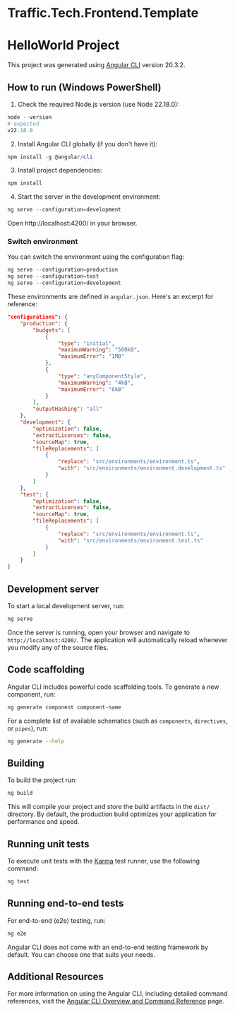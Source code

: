 # Traffic.Tech.Frontend.Template

# HelloWorld Project

This project was generated using [Angular CLI](https://github.com/angular/angular-cli) version 20.3.2.

## How to run (Windows PowerShell)

1) Check the required Node.js version (use Node 22.18.0):

```powershell
node --version
# expected
v22.18.0
```

2) Install Angular CLI globally (if you don't have it):

```powershell
npm install -g @angular/cli
```

3) Install project dependencies:

```powershell
npm install
```

4) Start the server in the development environment:

```powershell
ng serve --configuration=development
```

Open http://localhost:4200/ in your browser.

### Switch environment

You can switch the environment using the configuration flag:

```powershell
ng serve --configuration=production
ng serve --configuration=test
ng serve --configuration=development
```

These environments are defined in `angular.json`. Here's an excerpt for reference:

```json
"configurations": {
    "production": {
        "budgets": [
            {
                "type": "initial",
                "maximumWarning": "500kB",
                "maximumError": "1MB"
            },
            {
                "type": "anyComponentStyle",
                "maximumWarning": "4kB",
                "maximumError": "8kB"
            }
        ],
        "outputHashing": "all"
    },
    "development": {
        "optimization": false,
        "extractLicenses": false,
        "sourceMap": true,
        "fileReplacements": [
            {
                "replace": "src/environments/environment.ts",
                "with": "src/environments/environment.development.ts"
            }
        ]
    },
    "test": {
        "optimization": false,
        "extractLicenses": false,
        "sourceMap": true,
        "fileReplacements": [
            {
                "replace": "src/environments/environment.ts",
                "with": "src/environments/environment.test.ts"
            }
        ]
    }
}
```

## Development server

To start a local development server, run:

```bash
ng serve
```

Once the server is running, open your browser and navigate to `http://localhost:4200/`. The application will automatically reload whenever you modify any of the source files.

## Code scaffolding

Angular CLI includes powerful code scaffolding tools. To generate a new component, run:

```bash
ng generate component component-name
```

For a complete list of available schematics (such as `components`, `directives`, or `pipes`), run:

```bash
ng generate --help
```

## Building

To build the project run:

```bash
ng build
```

This will compile your project and store the build artifacts in the `dist/` directory. By default, the production build optimizes your application for performance and speed.

## Running unit tests

To execute unit tests with the [Karma](https://karma-runner.github.io) test runner, use the following command:

```bash
ng test
```

## Running end-to-end tests

For end-to-end (e2e) testing, run:

```bash
ng e2e
```

Angular CLI does not come with an end-to-end testing framework by default. You can choose one that suits your needs.

## Additional Resources

For more information on using the Angular CLI, including detailed command references, visit the [Angular CLI Overview and Command Reference](https://angular.dev/tools/cli) page.
